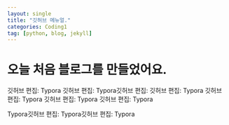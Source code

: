 ```yaml
---
layout: single
title: "깃허브 메뉴얼."
categories: Coding1
tag: [python, blog, jekyll]
---
```

# 오늘 처음 블로그를 만들었어요. 

깃허브 편집: Typora
깃허브 편집: Typora깃허브 편집: 
깃허브 편집: Typora
깃허브 편집: Typora
깃허브 편집: Typora
깃허브 편집: Typora

Typora깃허브 편집: Typora깃허브 편집: Typora